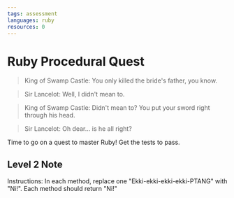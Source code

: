 ```yaml
---
tags: assessment
languages: ruby
resources: 0
---
```

# Ruby Procedural Quest

> King of Swamp Castle: You only killed the bride's father, you know.

> Sir Lancelot: Well, I didn't mean to.

> King of Swamp Castle: Didn't mean to? You put your sword right through his head.

> Sir Lancelot: Oh dear... is he all right?

Time to go on a quest to master Ruby! Get the tests to pass.

## Level 2 Note

Instructions: In each method, replace one "Ekki-ekki-ekki-ekki-PTANG" with "Ni!". Each method should return "Ni!"